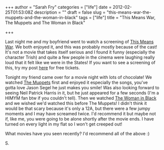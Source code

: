 +++
author = "Sarah Fry"
categories = ["life"]
date = 2012-02-25T01:53:08Z
description = ""
draft = false
slug = "this-means-war-the-muppets-and-the-woman-in-black"
tags = ["life"]
title = "This Means War, The Muppets and The Woman in Black"

+++


Last night me and my boyfriend went to watch a screening of <a href="http://www.imdb.com/title/tt1596350/" target="_blank">This Means War</a>. We both enjoyed it, and this was probably mostly because of the cast! It's not a movie that takes itself serious and I found it funny (especially the character Trish) and quite a few people in the cinema were laughing really loud that it felt like we were in the States! If you want to see a screening of this, try my post <a title="Free Cinema – This Means War (Multiple Dates)" href="https://yayfryday.com/post/free-cinema-this-means-war-multiple-dates/">here</a> for free tickets.

Tonight my friend came over for a movie night with lots of chocolate! We watched <a href="http://www.imdb.com/title/tt1204342/" target="_blank">The Muppets</a> first and enjoyed it especially the songs, you've gotta love Jason Segel he just makes you smile! Was also looking forward to seeing Neil Patrick Harris in it, but he just appeared for a few seconds (I'm a HIMYM fan btw if you couldn't tell). Then we watched <a href="http://www.imdb.com/title/tt1596365/" target="_blank">The Woman in Black</a> and we wished we'd watched this before The Muppets! I didn't think it would be that scary because it's only a 12A, but there were a few jumpy moments and I may have screamed twice. I'd recommend it but maybe not if, like me, you were going to be alone shortly after the movie ends. I have turned on every light in my flat so I won't get creeped out!

What movies have you seen recently? I'd recommend all of the above :)

S.

